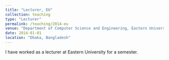 ```yaml
---
title: "Lecturer, EU"
collection: teaching
type: "Lecturer"
permalink: /teaching/2014-eu
venue: "Department of Computer Science and Engineering, Eastern University"
date: 2014-01-01
location: "Dhaka, Bangladesh"
---
```


I have worked as a lecturer at Eastern University for a semester. 
